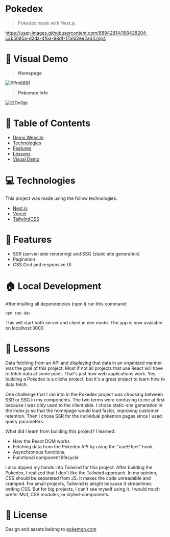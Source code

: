 # Pokedex

> Pokedex made with Next.js

https://user-images.githubusercontent.com/88942814/168428204-c3b5095a-d2da-4f6a-98df-17a1d2ee2a64.mp4

# :crystal_ball: Visual Demo

> **Homepage**

![PPm686f](https://user-images.githubusercontent.com/88942814/163649348-a130903e-e86a-4cb4-9062-d5f0e30e58ac.png)

> **Pokemon Info**

![t2DnQje](https://user-images.githubusercontent.com/88942814/163656609-32859e6b-8e3b-45fa-8f44-62baaa34e660.png)

# 📌 Table of Contents

- [Demo Website](https://pokedex-self-mu.vercel.app/)
- [Technologies](#computer-technologies)
- [Features](#rocket-features)
- [Lessons](#pencil-lessons)
- [Visual Demo](#crystal_ball-visual-demo)

# :computer: Technologies

This project was made using the follow technologies:

- [Next.js](https://nextjs.org/)
- [Vercel](https://vercel.com/)
- [TailwindCSS](https://tailwindcss.com/)

# :rocket: Features

- SSR (server-side rendering) and SSG (static site generation)
- Pagination
- CSS Grid and responsive UI

# :house: Local Development

After intalling all dependencies (npm i) run this command:

 `npm run dev`

This will start both server and client in dev mode. The app is now available on localhost:3000.

# :pencil: Lessons

Data fetching from an API and displaying that data in an organized manner was the goal of this project. Most if not all projects that use React will have to fetch data at some point. That's just how web applications work. Yes, building a Pokedex is a cliche project, but it's a great project to learn how to data fetch.

One challenge that I ran into in the Pokedex project was choosing between SSR or SSG in my components. The two terms were confusing to me at first because I was only used to the client side. I chose static-site generation in the index.js so that the homepage would load faster, improving customer retention. Then I chose SSR for the individual pokemon pages since I used query parameters.

What did I learn from building this project? I learned:
- How the React DOM works
- Fetching data from the Pokedex API by using the "useEffect" hook.
- Asynchronous functions.
- Functional component lifecycle

I also dipped my hands into Tailwind for this project. After building the Pokedex, I realized that I don't like the Tailwind approach. In my opinion, CSS should be separated from JS. It makes the code unreadable and cramped. For small projects, Tailwind is alright because it streamlines writing CSS. But for big projects, I can't see myself using it. I would much prefer MUI, CSS modules, or styled-components.

# :link: License

Design and assets belong to [pokemon.com](https://www.pokemon.com)


